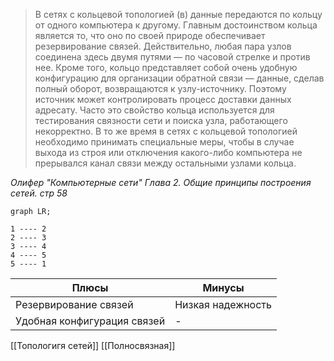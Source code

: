 > В сетях с кольцевой топологией (в) данные передаются по кольцу от одного компьютера к другому. Главным достоинством кольца является то, что оно по своей природе обеспечивает резервирование связей. Действительно, любая пара узлов соединена здесь двумя путями — по часовой стрелке и против нее. Кроме того, кольцо представляет собой очень удобную конфигурацию для организации обратной связи — данные, сделав полный оборот, возвращаются к узлу-источнику. Поэтому источник может контролировать процесс доставки данных адресату. Часто это свойство кольца используется для тестирования связности сети и поиска узла, работающего некорректно. В то же время в сетях с кольцевой топологией необходимо принимать специальные меры, чтобы в случае выхода из строя или отключения какого-либо компьютера не прерывался канал связи между остальными узлами кольца.

*Олифер "Компьютерные сети" Глава 2. Общие принципы построения сетей. стр 58*

```mermaid
graph LR;

1 ---- 2
2 ---- 3
3 ---- 4
4 ---- 5
5 ---- 1

```

Плюсы | Минусы
-- | --
Резервирование связей | Низкая надежность
Удобная конфигурация связей | -

[[Топологигя сетей]]
[[Полносвязная]]
